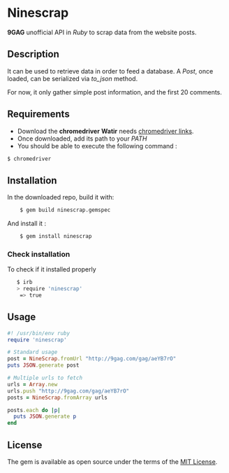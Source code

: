# Ninescrap

**9GAG** unofficial API in *Ruby* to scrap data from the website posts.

## Description

It can be used to retrieve data in order to feed a database.
A *Post*, once loaded, can be serialized via _to\_json_ method.

For now, it only gather simple post information, and the first 20 comments.

## Requirements

* Download the **chromedriver** **Watir** needs [chromedriver links](https://sites.google.com/a/chromium.org/chromedriver/downloads).
* Once downloaded, add its path to your *PATH*
* You should be able to execute the following command :

```bash
$ chromedriver
```

## Installation

In the downloaded repo, build it with:

```bash
    $ gem build ninescrap.gemspec
```

And install it :

```bash
    $ gem install ninescrap
```

### Check installation

To check if it installed properly

```bash
   $ irb
   > require 'ninescrap'
    => true
```

## Usage

```ruby
#! /usr/bin/env ruby
require 'ninescrap'

# Standard usage
post = NineScrap.fromUrl "http://9gag.com/gag/aeYB7rO"
puts JSON.generate post

# Multiple urls to fetch
urls = Array.new
urls.push "http://9gag.com/gag/aeYB7rO"
posts = NineScrap.fromArray urls

posts.each do |p|
  puts JSON.generate p
end

```


## License

The gem is available as open source under the terms of the [MIT License](http://opensource.org/licenses/MIT).
